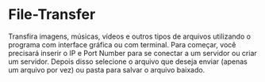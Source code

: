 # File-Transfer

Transfira imagens, músicas, vídeos e outros tipos de arquivos utilizando o programa com interface gráfica ou com terminal. 
Para começar, você precisará inserir o IP e Port Number para se conectar a um servidor ou criar um servidor. Depois disso selecione o arquivo que deseja enviar (apenas um arquivo por vez) ou pasta para salvar o arquivo baixado.

